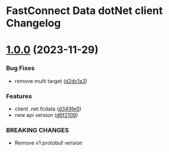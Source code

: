 # FastConnect Data dotNet client Changelog

# [1.0.0](https://github.com/SSI-Securities-Corporation/dotnet-fcdata/compare/v0.0.1...v1.0.0) (2023-11-29)


### Bug Fixes

* remove multi target ([d2dc1a3](https://github.com/SSI-Securities-Corporation/dotnet-fcdata/commit/d2dc1a381ca4b8eca37d2e4343e38a096c070450))


### Features

* client .net fcdata ([d349fe0](https://github.com/SSI-Securities-Corporation/dotnet-fcdata/commit/d349fe09db2a0f896baccc7c82e8860e84550d85))
* new api version ([d6f2109](https://github.com/SSI-Securities-Corporation/dotnet-fcdata/commit/d6f210900d434ea9a9d5afe610e1f332393b39f1))


### BREAKING CHANGES

* Remove v1 protobuf version
